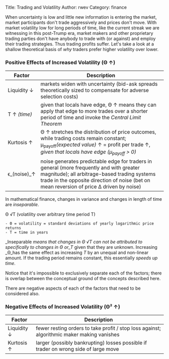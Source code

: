 Title: Trading and Volatility
Author: rwev
Category: finance

When uncertainty is low and little new information is entering the market, market participants don't trade aggressively and prices don't move. With market volatility low for long periods of time, like the current streak we are witnessing in this post-Trump era, market makers and other proprietary trading parties don't have anybody to trade with (or against) and employ their trading strategies. Thus trading profits suffer.
Let's take a look at a shallow theoretical basis of _why_ traders prefer higher volatility over lower.

### Positive Effects of Increased Volatility (Θ ↑)

| Factor | Description |
| -------| ----------- |
| Liquidity ↓ | markets widen with uncertainty (bid-ask spreads theoretically sized to compensate for adverse selection costs) |
| T ↑ _(time)_ | given that locals have edge, Θ ↑ means they can apply that edge to more trades over a shorter period of time and invoke the _Central Limit Theorem_ |
| Kurtosis ↑ | Θ ↑ stretches the distribution of price outcomes, while trading costs remain constant; μ<sub>payoff</sub>_(expected value)_ ↑ = profit per trade ↑, _given that locals have edge (μ<sub>payoff</sub> &gt; 0)_ |
| ϵ_(noise)_↑ | noise generates predictable edge for traders in general (more frequently and with greater magnitude); all arbitrage-based trading systems trade in the opposite direction of noise (bet on mean reversion of price Δ driven by noise) |

In mathematical finance, changes in variance and changes in length of time are _inseparable_.

Θ √T (volatility over arbitrary time period T)

    - Θ = volatility = standard deviations of yearly logarithmic price returns
	- T = time in years

_Inseparable _means that changes in Θ √T can not be attributed to specifically to changes in _Θ_ or_T_ given that they are unknown. Increasing _Θ_has the same effect as increasing _T_ by an unequal and non-linear amount. If the trading period remains constant, this essentially _speeds up time_.

Notice that it's impossible to exclusively separate each of the factors; there is overlap between the conceptual ground of the concepts described here.

There are negative aspects of each of the factors that need to be considered also.

### Negative Effects of Increased Volatility (Θ² ↑)

| Factor | Description |
| -------| ----------- |
| Liquidity ↓ | fewer resting orders to take profit / stop loss against; algorithmic maker making vanishes |
| Kurtosis ↑ | larger (possibly bankrupting) losses possible if trader on wrong side of large move |

